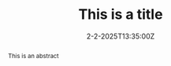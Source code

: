 ---
title: "This is a title"
event: "EANM2022"
event_url: " https://www.eanm.org/"

location: "Virtual"
adress:
  city: "Virtual"
  country: "Virtual"

summary: This is a summary
abstract: This is an abstract

date: "2-2-2025T13:35:00Z"
all_day: false

publishDate: '2017-01-01'

authors: 
  - "admin"

tags: []

featured: "TRUE"
---